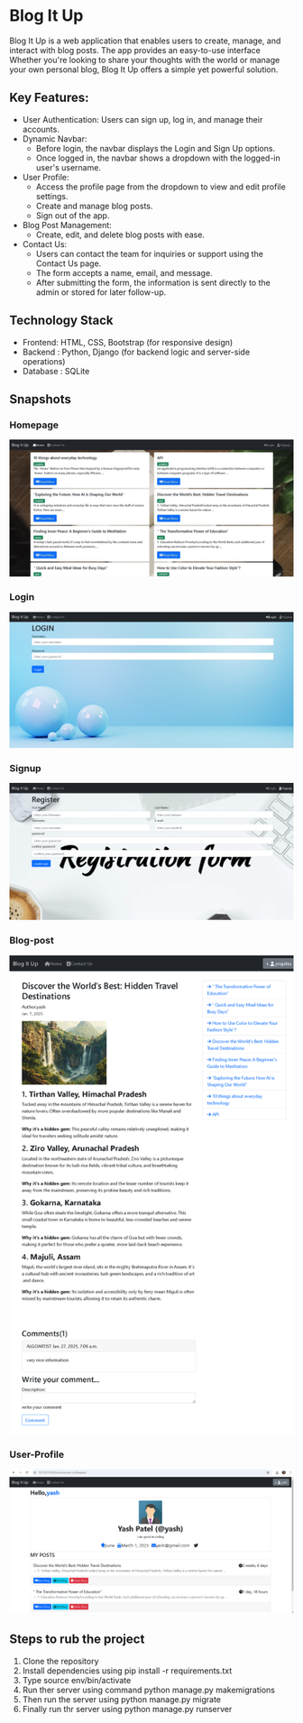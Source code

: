 # Blog It Up
Blog It Up is a web application that enables users to create, manage, and interact with blog posts. The app provides an easy-to-use interface Whether you're looking to share your thoughts with the world or manage your own personal blog, Blog It Up offers a simple yet powerful solution.
## Key Features:
* User Authentication: Users can sign up, log in, and manage their accounts.
* Dynamic Navbar:
  * Before login, the navbar displays the Login and Sign Up options.
  * Once logged in, the navbar shows a dropdown with the logged-in user's username.
* User Profile:
  * Access the profile page from the dropdown to view and edit profile settings.
  * Create and manage blog posts.
  * Sign out of the app.
* Blog Post Management:
  * Create, edit, and delete blog posts with ease.
* Contact Us:
  * Users can contact the team for inquiries or support using the Contact Us page.
  * The form accepts a name, email, and message.
  * After submitting the form, the information is sent directly to the admin or stored for later follow-up.


## Technology Stack
 * Frontend:
HTML, CSS, Bootstrap (for responsive design)
* Backend :
  Python, Django (for backend logic and server-side operations)
*  Database :
   SQLite

## Snapshots
  ### Homepage
   ![homepage](https://github.com/Prajakta17-bod/BlogProject/blob/5168c88289462ca2933518db26dde2c22967cdc3/Screenshot/blog%20(2).jpg)
  ### Login
  ![login](https://github.com/Prajakta17-bod/BlogProject/blob/3a0fb5b78a75ee04047c376ee4573eb3143d8f08/Screenshot/loginpage%20(2).png)
  ### Signup
  ![signup](https://github.com/Prajakta17-bod/BlogProject/blob/85c84083de1fa53534d76b9a127be659ea60b5e5/Screenshot/signup%20(2).png)
  ### Blog-post
  ![blogpost](https://github.com/Prajakta17-bod/BlogProject/blob/d7bac653e627e151873bf32eda61aec66dc99e43/Screenshot/127.0.0.1_8000_blog_detail_discover-the-worlds-best-kept-secrets-hidden-travel-destinations-2025-01-07(iPad%20Pro).png)
  ### User-Profile
  ![profile](https://github.com/Prajakta17-bod/BlogProject/blob/4e84c95f4a103fb80973e747ccaeca790032e661/Screenshot/user-profile%20(2).png)

## Steps to rub the project 
1. Clone the repository
2. Install dependencies using pip install -r requirements.txt
3. Type source env/bin/activate
4. Run ther server using command python manage.py makemigrations
5. Then run the server using python manage.py migrate
6. Finally run thr server using python manage.py runserver

